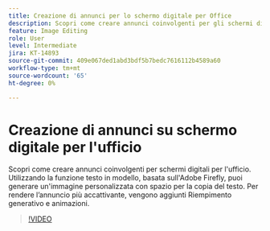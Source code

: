 ```yaml
---
title: Creazione di annunci per lo schermo digitale per Office
description: Scopri come creare annunci coinvolgenti per gli schermi digitali per l'ufficio
feature: Image Editing
role: User
level: Intermediate
jira: KT-14893
source-git-commit: 409e067ded1abd3bdf5b7bedc7616112b4589a60
workflow-type: tm+mt
source-wordcount: '65'
ht-degree: 0%

---
```


# Creazione di annunci su schermo digitale per l&#39;ufficio

Scopri come creare annunci coinvolgenti per schermi digitali per l&#39;ufficio. Utilizzando la funzione testo in modello, basata sull&#39;Adobe Firefly, puoi generare un&#39;immagine personalizzata con spazio per la copia del testo. Per rendere l’annuncio più accattivante, vengono aggiunti Riempimento generativo e animazioni.

>[!VIDEO](https://video.tv.adobe.com/v/3427119?quality=12&learn=on&hidetitle=true)
